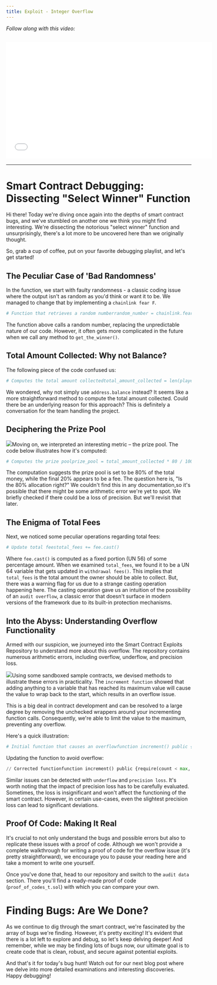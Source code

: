 ```yaml
---
title: Exploit - Integer Overflow
---
```


_Follow along with this video:_

## <iframe width="560" height="315" src="VIDEO_LINK" title="vimeo" frameborder="0" allow="accelerometer; autoplay; clipboard-write; encrypted-media; gyroscope; picture-in-picture; web-share" allowfullscreen></iframe>

---

# Smart Contract Debugging: Dissecting "Select Winner" Function

Hi there! Today we're diving once again into the depths of smart contract bugs, and we've stumbled on another one we think you might find interesting. We're dissecting the notorious "select winner" function and unsurprisingly, there's a lot more to be uncovered here than we originally thought.

So, grab a cup of coffee, put on your favorite debugging playlist, and let's get started!

## The Peculiar Case of 'Bad Randomness'

In the function, we start with faulty randomness - a classic coding issue where the output isn't as random as you'd think or want it to be. We managed to change that by implementing a `chainlink fear F`.

```python
# Function that retrieves a random numberrandom_number = chainlink.fearF()
```

The function above calls a random number, replacing the unpredictable nature of our code. However, it often gets more complicated in the future when we call any method to `get_the_winner()`.

## Total Amount Collected: Why not Balance?

The following piece of the code confused us:

```python
# Computes the total amount collectedtotal_amount_collected = len(players) * entrance_fee
```

We wondered, why not simply use `address.balance` instead? It seems like a more straightforward method to compute the total amount collected. Could there be an underlying reason for this approach? This is definitely a conversation for the team handling the project.

## Deciphering the Prize Pool

![](https://cdn.videotap.com/1eblPhxnIULZz5ABPoxP-135.7.png)Moving on, we interpreted an interesting metric – the prize pool. The code below illustrates how it's computed:

```python
# Computes the prize poolprize_pool = total_amount_collected * 80 / 100
```

The computation suggests the prize pool is set to be 80% of the total money, while the final 20% appears to be a fee. The question here is, "Is the 80% allocation right?" We couldn't find this in any documentation,so it's possible that there might be some arithmetic error we're yet to spot. We briefly checked if there could be a loss of precision. But we'll revisit that later.

## The Enigma of Total Fees

Next, we noticed some peculiar operations regarding total fees:

```python
# Update total feestotal_fees += fee.cast()
```

Where `fee.cast()` is computed as a fixed portion (UN 56) of some percentage amount. When we examined `total_fees`, we found it to be a UN 64 variable that gets updated in `withdrawal fees()`. This implies that `total_fees` is the total amount the owner should be able to collect. But, there was a warning flag for us due to a strange casting operation happening here. The casting operation gave us an intuition of the possibility of an `audit overflow`, a classic error that doesn't surface in modern versions of the framework due to its built-in protection mechanisms.

## Into the Abyss: Understanding Overflow Functionality

Armed with our suspicion, we journeyed into the Smart Contract Exploits Repository to understand more about this overflow. The repository contains numerous arithmetic errors, including overflow, underflow, and precision loss.

![](https://cdn.videotap.com/4IhOT3WnizauykVujmDa-262.93.png)Using some sandboxed sample contracts, we devised methods to illustrate these errors in practicality. The `increment function` showed that adding anything to a variable that has reached its maximum value will cause the value to wrap back to the start, which results in an overflow issue.

This is a big deal in contract development and can be resolved to a large degree by removing the unchecked wrappers around your incrementing function calls. Consequently, we're able to limit the value to the maximum, preventing any overflow.

Here's a quick illustration:

```python
# Initial function that causes an overflowfunction increment() public {count++;}
```

Updating the function to avoid overflow:

```python
// Corrected functionfunction increment() public {require(count < max, "Maximum limit reached");count++;}
```

Similar issues can be detected with `underflow` and `precision loss`. It's worth noting that the impact of precision loss has to be carefully evaluated. Sometimes, the loss is insignificant and won't affect the functioning of the smart contract. However, in certain use-cases, even the slightest precision loss can lead to significant deviations.

## Proof Of Code: Making It Real

It's crucial to not only understand the bugs and possible errors but also to replicate these issues with a proof of code. Although we won't provide a complete walkthrough for writing a proof of code for the overflow issue (it's pretty straightforward), we encourage you to pause your reading here and take a moment to write one yourself.

Once you've done that, head to our repository and switch to the `audit data` section. There you'll find a ready-made proof of code (`proof_of_codes_t.sol`) with which you can compare your own.

# Finding Bugs: Are We Done?

As we continue to dig through the smart contract, we're fascinated by the array of bugs we're finding. However, it's pretty exciting! It's evident that there is a lot left to explore and debug, so let's keep delving deeper! And remember, while we may be finding lots of bugs now, our ultimate goal is to create code that is clean, robust, and secure against potential exploits.

And that's it for today's bug hunt! Watch out for our next blog post where we delve into more detailed examinations and interesting discoveries. Happy debugging!
